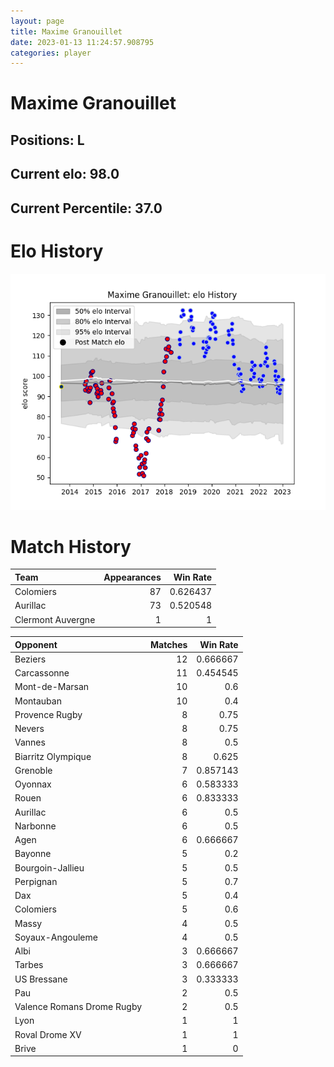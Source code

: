 ```yaml
---  
layout: page  
title: Maxime Granouillet  
date: 2023-01-13 11:24:57.908795  
categories: player  
---
```

# Maxime Granouillet

## Positions: L

## Current elo: 98.0

## Current Percentile: 37.0

# Elo History


![elo history](history_MaximeGranouillet.png)
# Match History


| Team              |   Appearances |   Win Rate |
|:------------------|--------------:|-----------:|
| Colomiers         |            87 |   0.626437 |
| Aurillac          |            73 |   0.520548 |
| Clermont Auvergne |             1 |   1        |

| Opponent                   |   Matches |   Win Rate |
|:---------------------------|----------:|-----------:|
| Beziers                    |        12 |   0.666667 |
| Carcassonne                |        11 |   0.454545 |
| Mont-de-Marsan             |        10 |   0.6      |
| Montauban                  |        10 |   0.4      |
| Provence Rugby             |         8 |   0.75     |
| Nevers                     |         8 |   0.75     |
| Vannes                     |         8 |   0.5      |
| Biarritz Olympique         |         8 |   0.625    |
| Grenoble                   |         7 |   0.857143 |
| Oyonnax                    |         6 |   0.583333 |
| Rouen                      |         6 |   0.833333 |
| Aurillac                   |         6 |   0.5      |
| Narbonne                   |         6 |   0.5      |
| Agen                       |         6 |   0.666667 |
| Bayonne                    |         5 |   0.2      |
| Bourgoin-Jallieu           |         5 |   0.5      |
| Perpignan                  |         5 |   0.7      |
| Dax                        |         5 |   0.4      |
| Colomiers                  |         5 |   0.6      |
| Massy                      |         4 |   0.5      |
| Soyaux-Angouleme           |         4 |   0.5      |
| Albi                       |         3 |   0.666667 |
| Tarbes                     |         3 |   0.666667 |
| US Bressane                |         3 |   0.333333 |
| Pau                        |         2 |   0.5      |
| Valence Romans Drome Rugby |         2 |   0.5      |
| Lyon                       |         1 |   1        |
| Roval Drome XV             |         1 |   1        |
| Brive                      |         1 |   0        |
